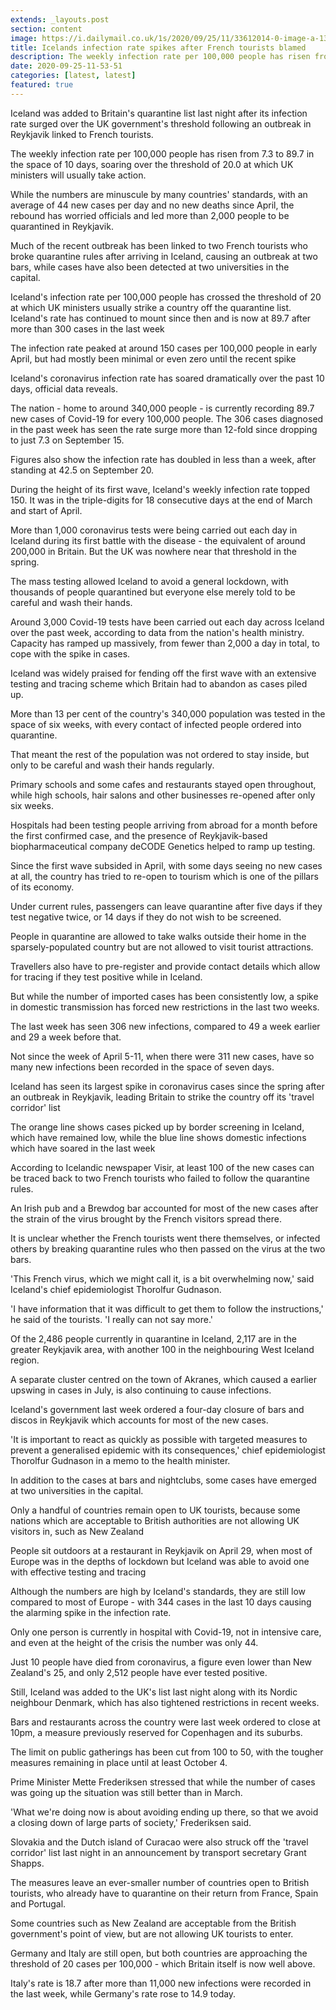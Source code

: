 ```yaml
---
extends: _layouts.post
section: content
image: https://i.dailymail.co.uk/1s/2020/09/25/11/33612014-0-image-a-13_1601030281800.jpg 
title: Icelands infection rate spikes after French tourists blamed 
description: The weekly infection rate per 100,000 people has risen from 7.3 to 89.7 in the space of 10 days, soaring over the threshold of 20.0 at which UK ministers will usually take action. 
date: 2020-09-25-11-53-51 
categories: [latest, latest] 
featured: true 
--- 
```

Iceland was added to Britain's quarantine list last night after its infection rate surged over the UK government's threshold following an outbreak in Reykjavik linked to French tourists.  

The weekly infection rate per 100,000 people has risen from 7.3 to 89.7 in the space of 10 days, soaring over the threshold of 20.0 at which UK ministers will usually take action. 

While the numbers are minuscule by many countries' standards, with an average of 44 new cases per day and no new deaths since April, the rebound has worried officials and led more than 2,000 people to be quarantined in Reykjavik.   

Much of the recent outbreak has been linked to two French tourists who broke quarantine rules after arriving in Iceland, causing an outbreak at two bars, while cases have also been detected at two universities in the capital.  

Iceland's infection rate per 100,000 people has crossed the threshold of 20 at which UK ministers usually strike a country off the quarantine list. Iceland's rate has continued to mount since then and is now at 89.7 after more than 300 cases in the last week

The infection rate peaked at around 150 cases per 100,000 people in early April, but had mostly been minimal or even zero until the recent spike 

Iceland's coronavirus infection rate has soared dramatically over the past 10 days, official data reveals.

The nation - home to around 340,000 people - is currently recording 89.7 new cases of Covid-19 for every 100,000 people. The 306 cases diagnosed in the past week has seen the rate surge more than 12-fold since dropping to just 7.3 on September 15.

Figures also show the infection rate has doubled in less than a week, after standing at 42.5 on September 20.

During the height of its first wave, Iceland's weekly infection rate topped 150. It was in the triple-digits for 18 consecutive days at the end of March and start of April.

More than 1,000 coronavirus tests were being carried out each day in Iceland during its first battle with the disease - the equivalent of around 200,000 in Britain. But the UK was nowhere near that threshold in the spring.

The mass testing allowed Iceland to avoid a general lockdown, with thousands of people quarantined but everyone else merely told to be careful and wash their hands.  

Around 3,000 Covid-19 tests have been carried out each day across Iceland over the past week, according to data from the nation's health ministry. Capacity has ramped up massively, from fewer than 2,000 a day in total, to cope with the spike in cases.

Iceland was widely praised for fending off the first wave with an extensive testing and tracing scheme which Britain had to abandon as cases piled up.  

More than 13 per cent of the country's 340,000 population was tested in the space of six weeks, with every contact of infected people ordered into quarantine. 

That meant the rest of the population was not ordered to stay inside, but only to be careful and wash their hands regularly. 

Primary schools and some cafes and restaurants stayed open throughout, while high schools, hair salons and other businesses re-opened after only six weeks. 

Hospitals had been testing people arriving from abroad for a month before the first confirmed case, and the presence of Reykjavik-based biopharmaceutical company deCODE Genetics helped to ramp up testing.  

Since the first wave subsided in April, with some days seeing no new cases at all, the country has tried to re-open to tourism which is one of the pillars of its economy. 

Under current rules, passengers can leave quarantine after five days if they test negative twice, or 14 days if they do not wish to be screened. 

People in quarantine are allowed to take walks outside their home in the sparsely-populated country but are not allowed to visit tourist attractions. 

Travellers also have to pre-register and provide contact details which allow for tracing if they test positive while in Iceland. 

But while the number of imported cases has been consistently low, a spike in domestic transmission has forced new restrictions in the last two weeks. 

The last week has seen 306 new infections, compared to 49 a week earlier and 29 a week before that. 

Not since the week of April 5-11, when there were 311 new cases, have so many new infections been recorded in the space of seven days.  

Iceland has seen its largest spike in coronavirus cases since the spring after an outbreak in Reykjavik, leading Britain to strike the country off its 'travel corridor' list 

The orange line shows cases picked up by border screening in Iceland, which have remained low, while the blue line shows domestic infections which have soared in the last week 

According to Icelandic newspaper Visir, at least 100 of the new cases can be traced back to two French tourists who failed to follow the quarantine rules. 

An Irish pub and a Brewdog bar accounted for most of the new cases after the strain of the virus brought by the French visitors spread there.

It is unclear whether the French tourists went there themselves, or infected others by breaking quarantine rules who then passed on the virus at the two bars.  

'This French virus, which we might call it, is a bit overwhelming now,' said Iceland's chief epidemiologist Thorolfur Gudnason. 

'I have information that it was difficult to get them to follow the instructions,' he said of the tourists. 'I really can not say more.' 

Of the 2,486 people currently in quarantine in Iceland, 2,117 are in the greater Reykjavik area, with another 100 in the neighbouring West Iceland region.   

A separate cluster centred on the town of Akranes, which caused a earlier upswing in cases in July, is also continuing to cause infections.  

Iceland's government last week ordered a four-day closure of bars and discos in Reykjavik which accounts for most of the new cases.   

'It is important to react as quickly as possible with targeted measures to prevent a generalised epidemic with its consequences,' chief epidemiologist Thorolfur Gudnason in a memo to the health minister.

In addition to the cases at bars and nightclubs, some cases have emerged at two universities in the capital.   

Only a handful of countries remain open to UK tourists, because some nations which are acceptable to British authorities are not allowing UK visitors in, such as New Zealand 

People sit outdoors at a restaurant in Reykjavik on April 29, when most of Europe was in the depths of lockdown but Iceland was able to avoid one with effective testing and tracing 

Although the numbers are high by Iceland's standards, they are still low compared to most of Europe - with 344 cases in the last 10 days causing the alarming spike in the infection rate. 

Only one person is currently in hospital with Covid-19, not in intensive care, and even at the height of the crisis the number was only 44. 

Just 10 people have died from coronavirus, a figure even lower than New Zealand's 25, and only 2,512 people have ever tested positive.  

Still, Iceland was added to the UK's list last night along with its Nordic neighbour Denmark, which has also tightened restrictions in recent weeks.  

Bars and restaurants across the country were last week ordered to close at 10pm, a measure previously reserved for Copenhagen and its suburbs. 

The limit on public gatherings has been cut from 100 to 50, with the tougher measures remaining in place until at least October 4.   

Prime Minister Mette Frederiksen stressed that while the number of cases was going up the situation was still better than in March.

'What we're doing now is about avoiding ending up there, so that we avoid a closing down of large parts of society,' Frederiksen said. 

Slovakia and the Dutch island of Curacao were also struck off the 'travel corridor' list last night in an announcement by transport secretary Grant Shapps. 

The measures leave an ever-smaller number of countries open to British tourists, who already have to quarantine on their return from France, Spain and Portugal. 

Some countries such as New Zealand are acceptable from the British government's point of view, but are not allowing UK tourists to enter. 

Germany and Italy are still open, but both countries are approaching the threshold of 20 cases per 100,000 - which Britain itself is now well above. 

Italy's rate is 18.7 after more than 11,000 new infections were recorded in the last week, while Germany's rate rose to 14.9 today.  

